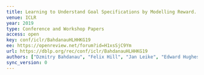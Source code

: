 ```yaml
---
title: Learning to Understand Goal Specifications by Modelling Reward.
venue: ICLR
year: 2019
type: Conference and Workshop Papers
access: open
key: conf/iclr/BahdanauHLHHKG19
ee: https://openreview.net/forum?id=H1xsSjC9Ym
url: https://dblp.org/rec/conf/iclr/BahdanauHLHHKG19
authors: ["Dzmitry Bahdanau", "Felix Hill", "Jan Leike", "Edward Hughes 0001", "Seyed Arian Hosseini", "Pushmeet Kohli", "Edward Grefenstette"]
sync_version: 0
---
```

